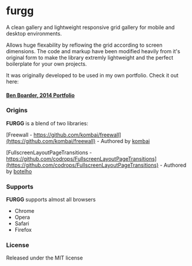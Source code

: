 furgg
=====

A clean gallery and lightweight responsive grid gallery for mobile and desktop environments.

Allows huge flexability by reflowing the grid according to screen dimensions.
The code and markup have been modified heavily from it's original form to make the library extremly lightweight and the perfect boilerplate for your own projects.

It was originally developed to be used in my own portfolio. Check it out here:
#### [Ben Boarder, 2014 Portfolio](http://www.halffullstudio.com/folio)

### Origins
__FURGG__ is a blend of two libraries:

[Freewall - https://github.com/kombai/freewall](https://github.com/kombai/freewall) - Authored by [kombai](https://github.com/kombai)

[FullscreenLayoutPageTransitions - https://github.com/codrops/FullscreenLayoutPageTransitions](https://github.com/codrops/FullscreenLayoutPageTransitions) - Authored by [botelho](https://github.com/botelho)


### Supports
__FURGG__ supports almost all browsers
* Chrome
* Opera
* Safari
* Firefox

### License
Released under the MIT license
